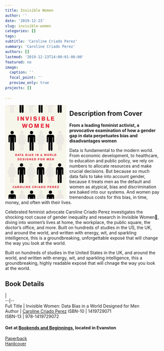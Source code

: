 ```yaml
---
title: Invisible Women
author: ''
date: '2019-12-23'
slug: invisible-women
categories: []
tags:
subtitle: 'Caroline Criado Perez'
summary: 'Caroline Criado Perez'
authors: []
lastmod: '2019-12-23T14:00:01-06:00'
featured: no
image: 
  caption: ''
  focal_point: ''
  preview_only: true
projects: []

---
```


<img alt = 'Invisible Women' width='200' src='featured.jpg' align="left" style="margin: 0px 10px 0px 0px;"/> 

## Description from Cover   

**From a leading feminist activist, a provocative examination of how a gender gap in data perpetuates bias and disadvantages women**   

Data is fundamental to the modern world. From economic development, to healthcare, to education and public policy, we rely on numbers to allocate resources and make crucial decisions. But because so much data fails to take into account gender, because it treats men as the default and women as atypical, bias and discrimination are baked into our systems. And women pay tremendous costs for this bias, in time, money, and often with their lives.

Celebrated feminist advocate Caroline Criado Perez investigates the shocking root cause of gender inequality and research in Invisible Women, diving into women’s lives at home, the workplace, the public square, the doctor’s office, and more. Built on hundreds of studies in the US, the UK, and around the world, and written with energy, wit, and sparkling intelligence, this is a groundbreaking, unforgettable exposé that will change the way you look at the world.  

Built on hundreds of studies in the United States in the UK, and around the world, and written with energy, wit, and sparkling intelligence, this a groundbreaking, highly readable exposé  that will chnage the way you look at the world.  

## Book Details 
  |   
--|--  
Full Title | Invisible Women: Data Bias in a World Designed for Men  
Author | [Caroline Criado Perez](https://en.wikipedia.org/wiki/Caroline_Criado-Perez)
ISBN-10 | 1419729071  
ISBN-13 | 978-1419729072

#### Get at <a href="https://www.bookendsandbeginnings.com/" target="_blank"> Bookends and Beginnings</a>, located in Evanston 
<a href="https://www.bookendsandbeginnings.com/book/9781419735219" target="_blank"> Paperback </a>  
<a href="https://www.bookendsandbeginnings.com/book/9781419729072" target="_blank"> Hardcover </a>  

